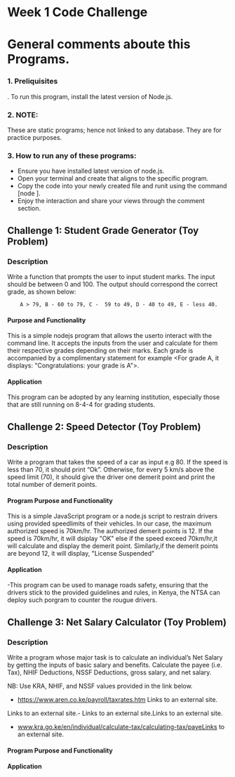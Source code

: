 # Week 1 Code Challenge

# General comments aboute this Programs.

### 1. Preliquisites

. To run this program, install the latest version of Node.js.

### 2. NOTE:

These are static programs; hence not linked to any database. They are for practice purposes.

### 3. How to run any of these programs:

- Ensure you have installed latest version of node.js.
- Open your terminal and create that aligns to the specific program.
- Copy the code into your newly created file and runit using the command [node <filename>].
- Enjoy the interaction and share your views through the comment section.

## Challenge 1: Student Grade Generator (Toy Problem)

### Description

Write a function that prompts the user to input student marks. The input should be between 0 and 100. The output should correspond the correct grade, as shown below:

        A > 79, B - 60 to 79, C -  59 to 49, D - 40 to 49, E - less 40.

#### Purpose and Functionality

This is a simple nodejs program that allows the userto interact with the command line.
It accepts the inputs from the user and calculate for them their respective grades depending on their marks.
Each grade is accompanied by a complimentary statement for example <For grade A, it displays: "Congratulations: your grade is A">.

#### Application

This program can be adopted by any learning institution, especially those that are still running on 8-4-4 for grading students.

## Challenge 2: Speed Detector (Toy Problem)

### Description

Write a program that takes the speed of a car as input e.g 80. If the speed is less than 70, it should print “Ok”. Otherwise, for every 5 km/s above the speed limit (70), it should give the driver one demerit point and print the total number of demerit points.

#### Program Purpose and Functionality

This is a simple JavaScript program or a node.js script to restrain drivers using provided speedlimits of their vehicles.
In our case, the maximum authorized speed is 70km/hr.
The authorized demerit points is 12. If the speed is 70km/hr, it will dsiplay "OK" else if the speed exceed 70km/hr,it will calculate and display the demerit point. Similarly,if the demerit points are beyond 12, it will display, "License Suspended"

#### Application

-This program can be used to manage roads safety, ensuring that the drivers stick to the provided guidelines and rules, in Kenya, the NTSA can deploy such porgram to counter the rougue drivers.

## Challenge 3: Net Salary Calculator (Toy Problem)

### Description

Write a program whose major task is to calculate an individual’s Net Salary by getting the inputs of basic salary and benefits. Calculate the payee (i.e. Tax), NHIF Deductions, NSSF Deductions, gross salary, and net salary.

NB: Use KRA, NHIF, and NSSF values provided in the link below.

- https://www.aren.co.ke/payroll/taxrates.htm Links to an external site.

Links to an external site.- Links to an external site.Links to an external site.

- www.kra.go.ke/en/individual/calculate-tax/calculating-tax/payeLinks to an external site.

#### Program Purpose and Functionality

#### Application
